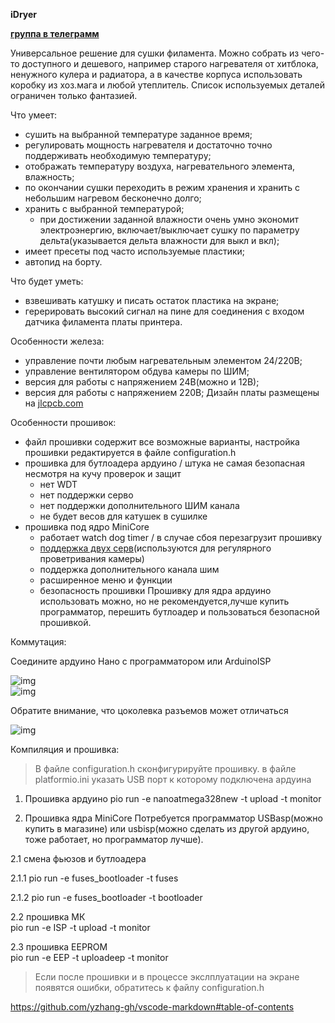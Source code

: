 **iDryer**

**[группа в телеграмм](https://t.me/iDryer)**

Универсальное решение для сушки филамента. Можно собрать из чего-то доступного и дешевого, например старого нагревателя от хитблока, ненужного кулера и радиатора, а в качестве корпуса использовать коробку из хоз.мага и любой утеплитель. Список используемых деталей ограничен только фантазией.

Что умеет:
- сушить на выбранной температуре заданное время;
- регулировать мощность нагревателя и достаточно точно поддерживать необходимую температуру;
- отображать температуру воздуха, нагревательного элемента, влажность; 
- по окончании сушки переходить в режим хранения и хранить с небольшим нагревом бесконечно долго;
- хранить с выбранной температурой;
  - при достижении заданной влажности очень умно экономит электроэнергию, включает/выключает сушку по параметру дельта(указывается дельта влажности для выкл и вкл);
- имеет пресеты под часто используемые пластики;
- автопид на борту.

Что будет уметь:
- взвешивать катушку и писать остаток пластика на экране;
- герерировать высокий сигнал на пине для соединения с входом датчика филамента платы принтера.

Особенности железа:
- управление почти любым нагревательным элементом 24/220В;
- управление вентилятором обдува камеры по ШИМ;
- версия для работы с напряжением 24В(можно и 12В);
- версия для работы с напряжением 220В;
Дизайн платы размещены на [jlcpcb.com](https://oshwlab.com/svet_team/idryer)


Особенности прошивок:
- файл прошивки содержит все возможные варианты, настройка прошивки редактируется в файле configuration.h
- прошивка для бутлоадера ардуино / штука не самая безопасная несмотря на кучу проверок и защит
  - нет WDT
  - нет поддержки серво
  - нет поддержки дополнительного ШИМ канала
  - не будет весов для катушек в сушилке
- прошивка под ядро MiniCore
  - работает watch dog timer / в случае cбоя перезагрузит прошивку
  - [поддержка двух серв](https://t.me/iDryer/361)(используются для регулярного проветривания камеры)
  - поддержка дополнительного канала шим
  - расширенное меню и функции
  - безопасность прошивки
Прошивку для ядра ардуино использовать можно, но не рекомендуется,лучше купить программатор, перешить бутлоадер и пользоваться безопасной прошивкой.

Коммутация:

Соедините ардуино Нано с программатором или ArduinoISP 

![img](../master/src_isp/pins.png)<br>
![img](../master/src_isp/usbasp10.jpg)

Обратите внимание, что цоколевка разъемов может отличаться

![img](../master/src_isp/img001.png)

Компиляция и прошивка:

> В файле configuration.h сконфигурируйте прошивку.
> в файле platformio.ini указать USB порт к которому подключена ардуина

1. Прошивка ардуино
pio run -e nanoatmega328new -t upload -t monitor

1. Прошивка ядра MiniCore
Потребуется программатор USBasp(можно купить в магазине) или  usbisp(можно сделать из другой ардуино, тоже работает, но программатор лучше).

2.1 смена фьюзов и бутлоадера

2.1.1 pio run -e fuses_bootloader -t fuses

2.1.2 pio run -e fuses_bootloader -t bootloader

2.2 прошивка МК<br>
    pio run -e ISP -t upload -t monitor

2.3 прошивка EEPROM<br>
    pio run -e EEP -t uploadeep -t monitor

> Если после прошивки и в процессе экслплуатации на экране появятся ошибки, обратитесь к файлу configuration.h

https://github.com/yzhang-gh/vscode-markdown#table-of-contents

